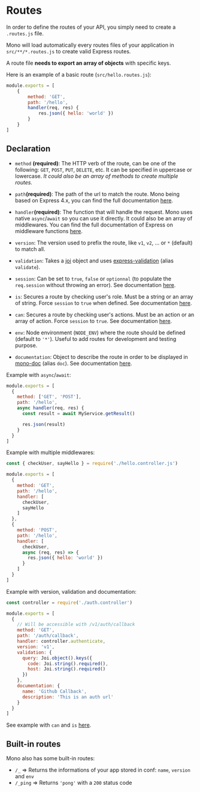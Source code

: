 # Routes

In order to define the routes of your API, you simply need to create a `.routes.js` file.

Mono will load automatically every routes files of your application in `src/**/*.routes.js` to create valid Express routes.

A route file **needs to export an array of objects** with specific keys.

Here is an example of a basic route (`src/hello.routes.js`):

```js
module.exports = [
	{
		method: 'GET',
		path: '/hello',
		handler(req, res) {
			res.json({ hello: 'world' })
		}
	}
]
```

## Declaration

* `method` **(required)**: The HTTP verb of the route, can be one of the following: `GET`, `POST`, `PUT`, `DELETE`, etc. It can be specified in uppercase or lowercase. _It could also be an array of methods to create multiple routes._

* `path`**(required)**: The path of the url to match the route. Mono being based on Express 4.x, you can find the full documentation [here](http://expressjs.com/en/guide/routing.html).

* `handler`**(required)**: The function that will handle the request. Mono uses native `async`/`await` so you can use it directly. It could also be an array of middlewares. You can find the full documentation of Express on middleware functions [here](http://expressjs.com/en/guide/writing-middleware.html).

* `version`: The version used to prefix the route, like `v1`, `v2`, ... or `*` (default) to match all.

* `validation`: Takes a [joi](https://github.com/hapijs/joi) object and uses [express-validation](https://github.com/andrewkeig/express-validation) (alias `validate`).

* `session`: Can be set to `true`, `false` or `optionnal` (to populate the `req.session` without throwing an error). See documentation [here](sessions.md).

* `is`: Secures a route by checking user's role. Must be a string or an array of string. Force `session` to `true` when defined. See documentation [here](acl.md).

* `can`: Secures a route by checking user's actions. Must be an action or an array of action. Force `session` to `true`. See documentation [here](acl.md).

* `env`: Node environment (`NODE_ENV`) where the route should be defined (default to `'*'`). Useful to add routes for development and testing purpose.

* `documentation`: Object to describe the route in order to be displayed in [mono-doc](https://github.com/terrajs/mono-doc) (alias `doc`). See documentation [here](documentation.md).

Example with `async`/`await`:

```js
module.exports = [
  {
    method: ['GET', 'POST'],
    path: '/hello',
    async handler(req, res) {
      const result = await MyService.getResult()

      res.json(result)
    }
  }
]
```

Example with multiple middlewares:

```js
const { checkUser, sayHello } = require('./hello.controller.js')

module.exports = [
  {
    method: 'GET',
    path: '/hello',
    handler: [
      checkUser,
      sayHello
    ]
  },
  {
    method: 'POST',
    path: '/hello',
    handler: [
      checkUser,
      async (req, res) => {
        res.json({ hello: 'world' })
      }
    ]
  }
]
```

Example with version, validation and documentation:

```js
const controller = require('./auth.controller')

module.exports = [
  {
    // Will be accessible with /v1/auth/callback
    method: 'GET',
    path: '/auth/callback',
    handler: controller.authenticate,
    version: 'v1',
    validation: {
      query: Joi.object().keys({
        code: Joi.string().required(),
        host: Joi.string().required()
      })
    },
    documentation: {
      name: 'Github Callback',
      description: 'This is an auth url'
    }
  }
]
```

See example with `can` and `is` [here](/acl?id=middleware).

## Built-in routes

Mono also has some built-in routes:

* `/_` => Returns the informations of your app stored in conf: `name`, `version` and `env`
* `/_ping` => Returns `'pong'` with a `200` status code

